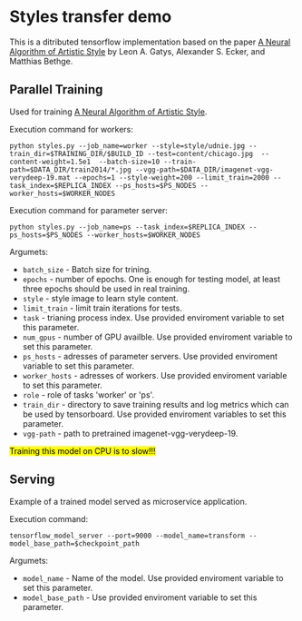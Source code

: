 # Styles transfer demo
This is a ditributed tensorflow implementation based on the paper [A Neural Algorithm of Artistic Style](https://arxiv.org/abs/1508.06576) by Leon A. Gatys, Alexander S. Ecker, and Matthias Bethge.

## Parallel Training
Used for training [A Neural Algorithm of Artistic Style](https://arxiv.org/abs/1508.06576).

Execution command for workers:

```
python styles.py --job_name=worker --style=style/udnie.jpg --train_dir=$TRAINING_DIR/$BUILD_ID --test=content/chicago.jpg  --content-weight=1.5e1  --batch-size=10 --train-path=$DATA_DIR/train2014/*.jpg --vgg-path=$DATA_DIR/imagenet-vgg-verydeep-19.mat --epochs=1 --style-weight=200 --limit_train=2000 --task_index=$REPLICA_INDEX --ps_hosts=$PS_NODES --worker_hosts=$WORKER_NODES
```
Execution command for parameter server:

```
python styles.py --job_name=ps --task_index=$REPLICA_INDEX --ps_hosts=$PS_NODES --worker_hosts=$WORKER_NODES
```
Argumets:

* `batch_size` - Batch size for trining.
* `epochs` - number of epochs. One is enough for testing model, at least three epochs should be used in real training.
* `style` - style image to learn style content.
* `limit_train` - limit train iterations for tests.
* `task` - trianing process index. Use provided enviroment variable to set this parameter.
* `num_gpus` - number of GPU availble. Use provided enviroment variable to set this parameter.
* `ps_hosts` - adresses of parameter servers. Use provided enviroment variable to set this parameter.
* `worker_hosts` - adresses of workers. Use provided enviroment variable to set this parameter.
* `role` - role of tasks 'worker' or 'ps'.
* `train_dir` - directory to save training results and log metrics which can be used by tensorboard. Use provided enviroment variables to set this parameter.
* `vgg-path` - path to pretrained imagenet-vgg-verydeep-19.

<mark>Training this model on CPU is to slow!!!<mark>

## Serving
Example of a trained model served as microservice application.

Execution command:

```
tensorflow_model_server --port=9000 --model_name=transform --model_base_path=$checkpoint_path
```
Argumets:

* `model_name` - Name of the model. Use provided enviroment variable to set this parameter.
* `model_base_path` - Use provided enviroment variable to set this parameter.